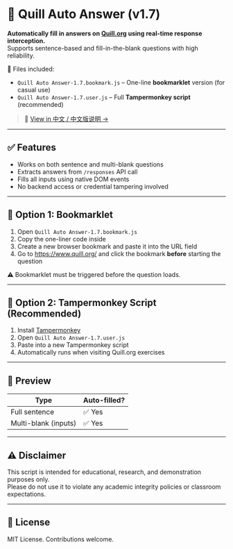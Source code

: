 # 📝 Quill Auto Answer (v1.7)

**Automatically fill in answers on [Quill.org](https://www.quill.org/) using real-time response interception.**  
Supports sentence-based and fill-in-the-blank questions with high reliability.

📁 Files included:
- `Quill Auto Answer-1.7.bookmark.js` – One-line **bookmarklet** version (for casual use)
- `Quill Auto Answer-1.7.user.js` – Full **Tampermonkey script** (recommended)

> 📘 [View in 中文 / 中文版说明 →](./README.zh.md)

---

## ✅ Features

- Works on both sentence and multi-blank questions
- Extracts answers from `/responses` API call
- Fills all inputs using native DOM events
- No backend access or credential tampering involved

---

## 🔧 Option 1: Bookmarklet

1. Open `Quill Auto Answer-1.7.bookmark.js`
2. Copy the one-liner code inside
3. Create a new browser bookmark and paste it into the URL field
4. Go to https://www.quill.org/ and click the bookmark **before** starting the question

⚠️ Bookmarklet must be triggered before the question loads.

---

## 🧩 Option 2: Tampermonkey Script (Recommended)

1. Install [Tampermonkey](https://tampermonkey.net)
2. Open `Quill Auto Answer-1.7.user.js`
3. Paste into a new Tampermonkey script
4. Automatically runs when visiting Quill.org exercises

---

## 📸 Preview

| Type                 | Auto-filled? |
|----------------------|--------------|
| Full sentence        | ✅ Yes       |
| Multi-blank (inputs) | ✅ Yes       |

---

## ⚠️ Disclaimer

This script is intended for educational, research, and demonstration purposes only.  
Please do not use it to violate any academic integrity policies or classroom expectations.

---

## 📜 License

MIT License. Contributions welcome.
